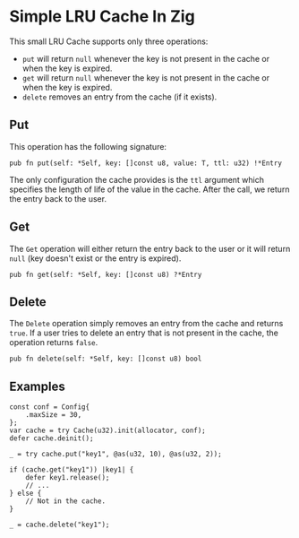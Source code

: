 # Simple LRU Cache In Zig
This small LRU Cache supports only three operations:
- `put` will return `null` whenever the key is not present in the cache or when the key is expired.
- `get` will return `null` whenever the key is not present in the cache or when the key is expired.
- `delete` removes an entry from the cache (if it exists).

## Put
This operation has the following signature:
```zig
pub fn put(self: *Self, key: []const u8, value: T, ttl: u32) !*Entry
```
The only configuration the cache provides is the `ttl` argument which specifies the length of life of the value in the cache.
After the call, we return the entry back to the user.

## Get
The `Get` operation will either return the entry back to the user or it will return `null` (key doesn't exist or the entry is expired).
```zig
pub fn get(self: *Self, key: []const u8) ?*Entry
```

## Delete
The `Delete` operation simply removes an entry from the cache and returns `true`. If a user tries to delete an entry that is not present in the cache, the operation returns `false`.
```zig
pub fn delete(self: *Self, key: []const u8) bool
```

## Examples
```zig
const conf = Config{
    .maxSize = 30,
};
var cache = try Cache(u32).init(allocator, conf);
defer cache.deinit();

_ = try cache.put("key1", @as(u32, 10), @as(u32, 2));

if (cache.get("key1")) |key1| {
    defer key1.release();
    // ...
} else {
    // Not in the cache.
}

_ = cache.delete("key1");
```
